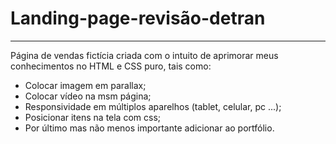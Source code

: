 # Landing-page-revisão-detran

---
Página de vendas fictícia criada com o intuito de aprimorar meus conhecimentos no HTML e CSS puro, tais como:
- Colocar imagem em parallax;
- Colocar vídeo na msm página;
- Responsividade em múltiplos aparelhos (tablet, celular, pc ...);
- Posicionar itens na tela com css;
- Por último mas não menos importante adicionar ao portfólio.

